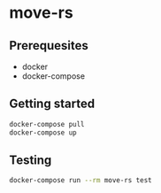 # move-rs

## Prerequesites

* docker
* docker-compose

## Getting started

```sh
docker-compose pull
docker-compose up
```

## Testing

```sh
docker-compose run --rm move-rs test
```
